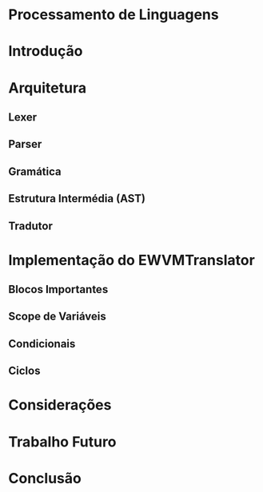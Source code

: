 # Processamento de Linguagens

# Introdução

# Arquitetura

## Lexer

## Parser

## Gramática

## Estrutura Intermédia (AST)

## Tradutor



# Implementação do EWVMTranslator

## Blocos Importantes

## Scope de Variáveis 

## Condicionais

## Ciclos


# Considerações

# Trabalho Futuro

# Conclusão

